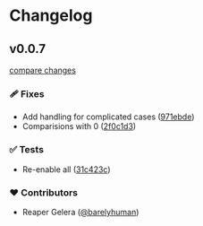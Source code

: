 # Changelog


## v0.0.7

[compare changes](https://github.com/dumbjs/pick/compare/v0.0.6...v0.0.7)

### 🩹 Fixes

- Add handling for complicated cases ([971ebde](https://github.com/dumbjs/pick/commit/971ebde))
- Comparisions with 0 ([2f0c1d3](https://github.com/dumbjs/pick/commit/2f0c1d3))

### ✅ Tests

- Re-enable all ([31c423c](https://github.com/dumbjs/pick/commit/31c423c))

### ❤️ Contributors

- Reaper Gelera ([@barelyhuman](http://github.com/barelyhuman))

